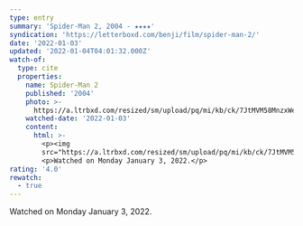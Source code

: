 ```yaml
---
type: entry
summary: 'Spider-Man 2, 2004 - ★★★★'
syndication: 'https://letterboxd.com/benji/film/spider-man-2/'
date: '2022-01-03'
updated: '2022-01-04T04:01:32.000Z'
watch-of:
  type: cite
  properties:
    name: Spider-Man 2
    published: '2004'
    photo: >-
      https://a.ltrbxd.com/resized/sm/upload/pq/mi/kb/ck/7JtMVM58MnzxWeyubzLpXBiVnDC-0-500-0-750-crop.jpg?k=c3ad48c974
    watched-date: '2022-01-03'
    content:
      html: >-
        <p><img
        src="https://a.ltrbxd.com/resized/sm/upload/pq/mi/kb/ck/7JtMVM58MnzxWeyubzLpXBiVnDC-0-500-0-750-crop.jpg?k=c3ad48c974"/></p>
        <p>Watched on Monday January 3, 2022.</p>
rating: '4.0'
rewatch:
  - true
---
```

Watched on Monday January 3, 2022.
